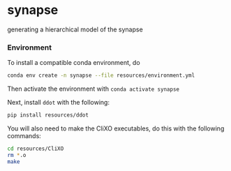 # synapse
generating a hierarchical model of the synapse

### Environment

To install a compatible conda environment, do

```bash
conda env create -n synapse --file resources/environment.yml
```

Then activate the environment with `conda activate synapse`

Next, install `ddot` with the following:

```bash
pip install resources/ddot
```


You will also need to make the CliXO executables, do this with the following commands:

```bash
cd resources/CliXO
rm *.o
make
```

